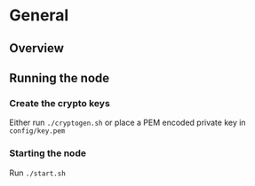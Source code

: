 # General
## Overview
## Running the node
### Create the crypto keys
Either run `./cryptogen.sh` or place a PEM encoded private key in `config/key.pem`

### Starting the node
Run `./start.sh`
